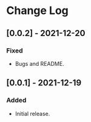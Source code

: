 # Change Log

## [0.0.2] - 2021-12-20
### Fixed
- Bugs and README.

## [0.0.1] - 2021-12-19
### Added
- Initial release.
